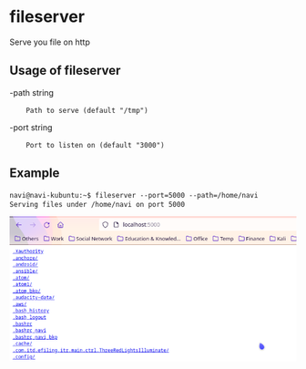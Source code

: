 # fileserver
Serve you file on http

## Usage of fileserver

  -path string

        Path to serve (default "/tmp")

  -port string

        Port to listen on (default "3000")

## Example

```
navi@navi-kubuntu:~$ fileserver --port=5000 --path=/home/navi
Serving files under /home/navi on port 5000
```

![Screenshot](./Screenshot_20220206_185742.png "Screenshot")